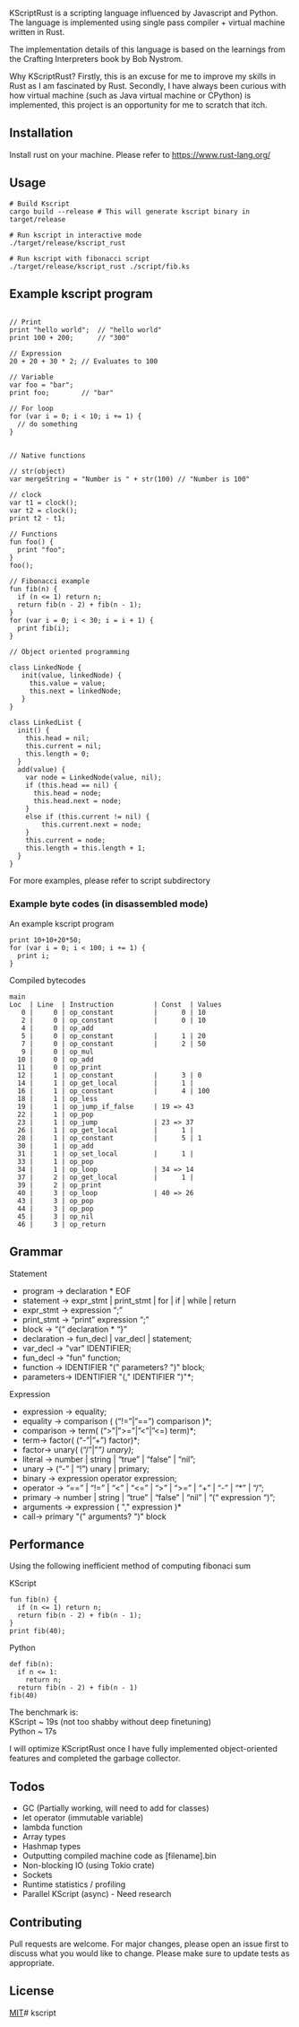 KScriptRust is a scripting language influenced by Javascript and Python. The language is implemented using 
single pass compiler + virtual machine written in Rust.

The implementation details of this language is based on the learnings from the Crafting Interpreters 
book by Bob Nystrom.

Why KScriptRust? 
Firstly, this is an excuse for me to improve my skills in Rust as I am fascinated by Rust.  Secondly, I have always been curious with how virtual machine (such as Java virtual machine or CPython) is implemented, 
this project is an opportunity for me to scratch that itch.

## Installation
Install rust on your machine. Please refer to  https://www.rust-lang.org/

## Usage
```shell
# Build Kscript 
cargo build --release # This will generate kscript binary in target/release

# Run kscript in interactive mode
./target/release/kscript_rust 

# Run kscript with fibonacci script
./target/release/kscript_rust ./script/fib.ks
```

## Example kscript program
```shell

// Print 
print "hello world";  // "hello world"
print 100 + 200;      // "300"

// Expression
20 + 20 + 30 * 2; // Evaluates to 100

// Variable
var foo = "bar";
print foo;        // "bar"

// For loop
for (var i = 0; i < 10; i += 1) {
  // do something
}


// Native functions

// str(object)
var mergeString = "Number is " + str(100) // "Number is 100"

// clock
var t1 = clock();
var t2 = clock();
print t2 - t1;

// Functions
fun foo() {
  print "foo";
}
foo();

// Fibonacci example
fun fib(n) {
  if (n <= 1) return n;
  return fib(n - 2) + fib(n - 1);
}
for (var i = 0; i < 30; i = i + 1) {
  print fib(i);
}

// Object oriented programming

class LinkedNode {
   init(value, linkedNode) {
     this.value = value;
     this.next = linkedNode;
   }
}

class LinkedList {
  init() {
    this.head = nil;
    this.current = nil;
    this.length = 0;
  }
  add(value) {
    var node = LinkedNode(value, nil);
    if (this.head == nil) {
      this.head = node;
      this.head.next = node;
    }
    else if (this.current != nil) {
        this.current.next = node;
    }
    this.current = node;
    this.length = this.length + 1;
  }
}

```
For more examples, please refer to script subdirectory

### Example byte codes (in disassembled mode)

An example kscript program
```shell
print 10+10+20*50;
for (var i = 0; i < 100; i += 1) { 
  print i; 
}
```

Compiled bytecodes
```shell
main
Loc  | Line  | Instruction          | Const  | Values
   0 |     0 | op_constant          |      0 | 10
   2 |     0 | op_constant          |      0 | 10
   4 |     0 | op_add
   5 |     0 | op_constant          |      1 | 20
   7 |     0 | op_constant          |      2 | 50
   9 |     0 | op_mul
  10 |     0 | op_add
  11 |     0 | op_print
  12 |     1 | op_constant          |      3 | 0
  14 |     1 | op_get_local         |      1 |
  16 |     1 | op_constant          |      4 | 100
  18 |     1 | op_less
  19 |     1 | op_jump_if_false     | 19 => 43
  22 |     1 | op_pop
  23 |     1 | op_jump              | 23 => 37
  26 |     1 | op_get_local         |      1 |
  28 |     1 | op_constant          |      5 | 1
  30 |     1 | op_add
  31 |     1 | op_set_local         |      1 |
  33 |     1 | op_pop
  34 |     1 | op_loop              | 34 => 14
  37 |     2 | op_get_local         |      1 |
  39 |     2 | op_print
  40 |     3 | op_loop              | 40 => 26
  43 |     3 | op_pop
  44 |     3 | op_pop
  45 |     3 | op_nil
  46 |     3 | op_return
```

## Grammar

Statement
* program -> declaration * EOF
* statement -> expr_stmt | print_stmt | for | if | while | return
* expr_stmt ->  expression “;”
* print_stmt -> “print” expression “;”
* block -> “{“ declaration * “}”
* declaration -> fun_decl | var_decl | statement;
* var_decl -> "var" IDENTIFIER;
* fun_decl -> "fun" function;
* function -> IDENTIFIER "(" parameters? ")" block;
* parameters-> IDENTIFIER "(," IDENTIFIER ")"*;

Expression
* expression -> equality;
* equality -> comparison ( (“!=”|”==”) comparison )*;
* comparison -> term( (“>”|”>=”|”<”|”<=) term)*;
* term-> factor( (“-”|”+”) factor)*;
* factor-> unary( (“/”|”*”) unary)*;
* literal -> number | string | “true” | “false” | “nil”;
* unary -> (“-” | “!”) unary | primary;
* binary -> expression operator expression;
* operator -> “==” | “!=” | “<” | “<=” | “>” | “>=” | “+” | “-” | “*” | “/”;
* primary -> number | string | “true” | “false” | “nil” | “(“ expression “)”;
* arguments -> expression ( "," expression )*
* call-> primary "("  arguments? ")" block


## Performance 

Using the following inefficient method of computing fibonaci sum

KScript
```shell
fun fib(n) {
  if (n <= 1) return n;
  return fib(n - 2) + fib(n - 1);
}
print fib(40);
```

Python
```shell
def fib(n):
  if n <= 1:
    return n;
  return fib(n - 2) + fib(n - 1)
fib(40)
```

The benchmark is:  
KScript ~ 19s  (not too shabby without deep finetuning)  
Python ~ 17s

I will optimize KScriptRust once I have fully implemented object-oriented features and completed the garbage collector.

## Todos
- GC (Partially working, will need to add for classes)
- let operator (immutable variable)
- lambda function
- Array types 
- Hashmap types
- Outputting compiled machine code as [filename].bin
- Non-blocking IO (using Tokio crate) 
- Sockets
- Runtime statistics / profiling 
- Parallel KScript (async) - Need research

## Contributing
Pull requests are welcome. For major changes, please open an issue first to discuss what you would like to change.
Please make sure to update tests as appropriate.

## License
[MIT](https://choosealicense.com/licenses/mit/)# kscript

